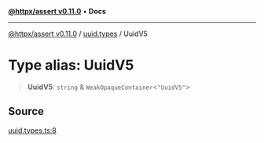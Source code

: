 [**@httpx/assert v0.11.0**](../../README.md) • **Docs**

***

[@httpx/assert v0.11.0](../../README.md) / [uuid.types](../README.md) / UuidV5

# Type alias: UuidV5

> **UuidV5**: `string` & `WeakOpaqueContainer`\<`"UuidV5"`\>

## Source

[uuid.types.ts:8](https://github.com/belgattitude/httpx/blob/87fb49862cf7e06acc8e0c35f7b115413ff3c6fe/packages/assert/src/uuid.types.ts#L8)
